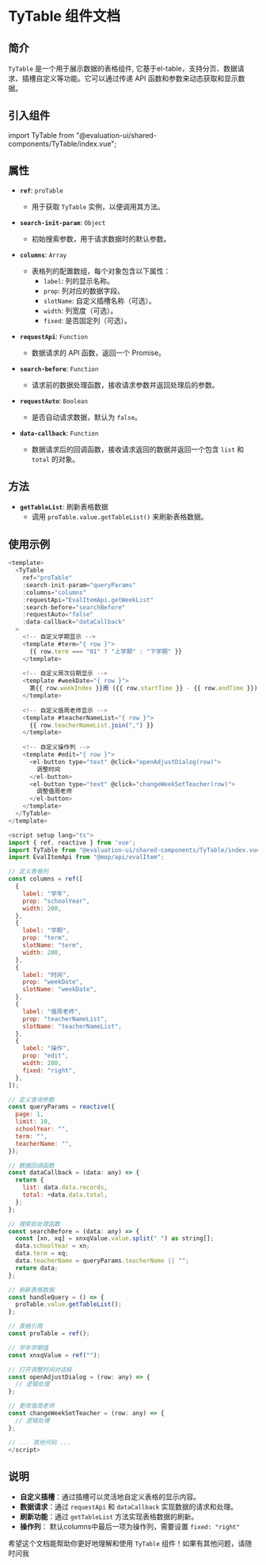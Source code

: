 # TyTable 组件文档

## 简介

`TyTable` 是一个用于展示数据的表格组件, 它基于el-table，支持分页、数据请求、插槽自定义等功能。它可以通过传递 API 函数和参数来动态获取和显示数据。

## 引入组件

import TyTable from "@evaluation-ui/shared-components/TyTable/index.vue";

## 属性

- **`ref`**: `proTable`
  - 用于获取 `TyTable` 实例，以便调用其方法。

- **`search-init-param`**: `Object`
  - 初始搜索参数，用于请求数据时的默认参数。

- **`columns`**: `Array`
  - 表格列的配置数组，每个对象包含以下属性：
    - `label`: 列的显示名称。
    - `prop`: 列对应的数据字段。
    - `slotName`: 自定义插槽名称（可选）。
    - `width`: 列宽度（可选）。
    - `fixed`: 是否固定列（可选）。

- **`requestApi`**: `Function`
  - 数据请求的 API 函数，返回一个 Promise。

- **`search-before`**: `Function`
  - 请求前的数据处理函数，接收请求参数并返回处理后的参数。

- **`requestAuto`**: `Boolean`
  - 是否自动请求数据，默认为 `false`。

- **`data-callback`**: `Function`
  - 数据请求后的回调函数，接收请求返回的数据并返回一个包含 `list` 和 `total` 的对象。


## 方法

- **`getTableList`**: 刷新表格数据
  - 调用 `proTable.value.getTableList()` 来刷新表格数据。

## 使用示例

``` js
<template>
  <TyTable
    ref="proTable"
    :search-init-param="queryParams"
    :columns="columns"
    :requestApi="EvalItemApi.getWeekList"
    :search-before="searchBefore"
    :requestAuto="false"
    :data-callback="dataCallback"
  >
    <!-- 自定义学期显示 -->
    <template #term="{ row }">
      {{ row.term === "01" ? "上学期" : "下学期" }}
    </template>
    
    <!-- 自定义周次日期显示 -->
    <template #weekDate="{ row }">
      第{{ row.weekIndex }}周 ({{ row.startTime }} - {{ row.endTime }})
    </template>
    
    <!-- 自定义值周老师显示 -->
    <template #teacherNameList="{ row }">
      {{ row.teacherNameList.join(",") }}
    </template>
    
    <!-- 自定义操作列 -->
    <template #edit="{ row }">
      <el-button type="text" @click="openAdjustDialog(row)">
        调整时间
      </el-button>
      <el-button type="text" @click="changeWeekSetTeacher(row)">
        调整值周老师
      </el-button>
    </template>
  </TyTable>
</template>

<script setup lang="ts">
import { ref, reactive } from 'vue';
import TyTable from "@evaluation-ui/shared-components/TyTable/index.vue";
import EvalItemApi from "@mop/api/evalItem";

// 定义表格列
const columns = ref([
  {
    label: "学年",
    prop: "schoolYear",
    width: 200,
  },
  {
    label: "学期",
    prop: "term",
    slotName: "term",
    width: 200,
  },
  {
    label: "时间",
    prop: "weekDate",
    slotName: "weekDate",
  },
  {
    label: "值周老师",
    prop: "teacherNameList",
    slotName: "teacherNameList",
  },
  {
    label: "操作",
    prop: "edit",
    width: 200,
    fixed: "right",
  },
]);

// 定义查询参数
const queryParams = reactive({
  page: 1,
  limit: 10,
  schoolYear: "",
  term: "",
  teacherName: "",
});

// 数据回调函数
const dataCallback = (data: any) => {
  return {
    list: data.data.records,
    total: +data.data.total,
  };
};

// 搜索前处理函数
const searchBefore = (data: any) => {
  const [xn, xq] = xnxqValue.value.split(" ") as string[];
  data.schoolYear = xn;
  data.term = xq;
  data.teacherName = queryParams.teacherName || "";
  return data;
};

// 刷新表格数据
const handleQuery = () => {
  proTable.value.getTableList();
};

// 表格引用
const proTable = ref();

// 学年学期值
const xnxqValue = ref("");

// 打开调整时间对话框
const openAdjustDialog = (row: any) => {
  // 逻辑处理
};

// 更改值周老师
const changeWeekSetTeacher = (row: any) => {
  // 逻辑处理
};

// ... 其他代码 ...
</script>
```

## 说明

- **自定义插槽**：通过插槽可以灵活地自定义表格的显示内容。
- **数据请求**：通过 `requestApi` 和 `dataCallback` 实现数据的请求和处理。
- **刷新功能**：通过 `getTableList` 方法实现表格数据的刷新。
- **操作列**： 默认columns中最后一项为操作列，需要设置 `fixed: "right"`

希望这个文档能帮助你更好地理解和使用 `TyTable` 组件！如果有其他问题，请随时问我
